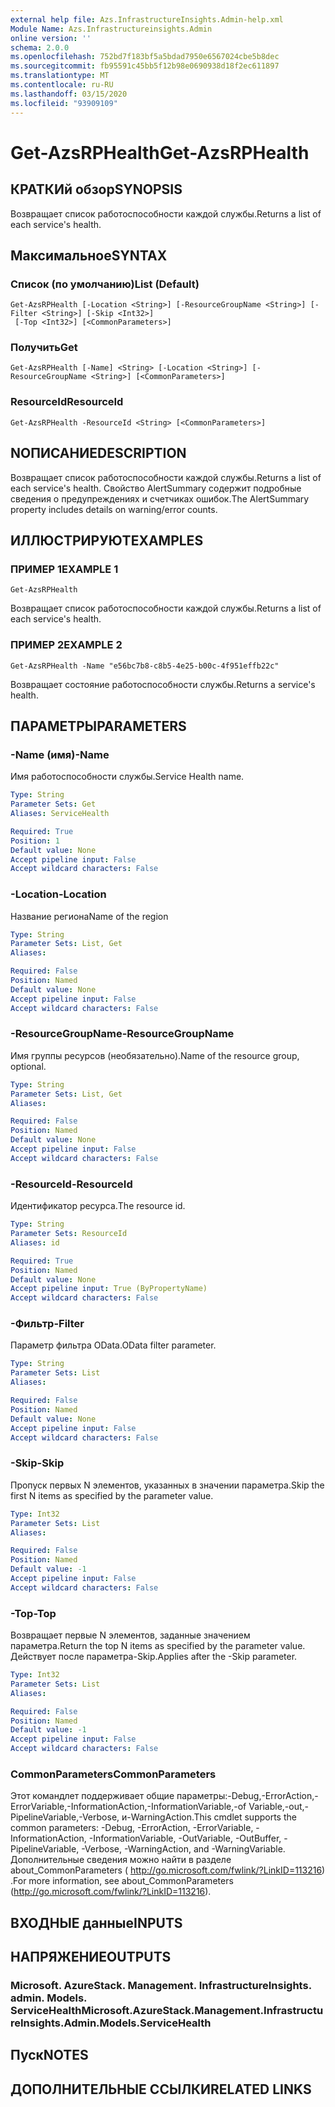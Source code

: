 ```yaml
---
external help file: Azs.InfrastructureInsights.Admin-help.xml
Module Name: Azs.Infrastructureinsights.Admin
online version: ''
schema: 2.0.0
ms.openlocfilehash: 752bd7f183bf5a5bdad7950e6567024cbe5b8dec
ms.sourcegitcommit: fb95591c45bb5f12b98e0690938d18f2ec611897
ms.translationtype: MT
ms.contentlocale: ru-RU
ms.lasthandoff: 03/15/2020
ms.locfileid: "93909109"
---
```

# <span data-ttu-id="68df5-101">Get-AzsRPHealth</span><span class="sxs-lookup"><span data-stu-id="68df5-101">Get-AzsRPHealth</span></span>

## <span data-ttu-id="68df5-102">КРАТКИй обзор</span><span class="sxs-lookup"><span data-stu-id="68df5-102">SYNOPSIS</span></span>
<span data-ttu-id="68df5-103">Возвращает список работоспособности каждой службы.</span><span class="sxs-lookup"><span data-stu-id="68df5-103">Returns a list of each service's health.</span></span>

## <span data-ttu-id="68df5-104">Максимальное</span><span class="sxs-lookup"><span data-stu-id="68df5-104">SYNTAX</span></span>

### <span data-ttu-id="68df5-105">Список (по умолчанию)</span><span class="sxs-lookup"><span data-stu-id="68df5-105">List (Default)</span></span>
```
Get-AzsRPHealth [-Location <String>] [-ResourceGroupName <String>] [-Filter <String>] [-Skip <Int32>]
 [-Top <Int32>] [<CommonParameters>]
```

### <span data-ttu-id="68df5-106">Получить</span><span class="sxs-lookup"><span data-stu-id="68df5-106">Get</span></span>
```
Get-AzsRPHealth [-Name] <String> [-Location <String>] [-ResourceGroupName <String>] [<CommonParameters>]
```

### <span data-ttu-id="68df5-107">ResourceId</span><span class="sxs-lookup"><span data-stu-id="68df5-107">ResourceId</span></span>
```
Get-AzsRPHealth -ResourceId <String> [<CommonParameters>]
```

## <span data-ttu-id="68df5-108">NОПИСАНИЕ</span><span class="sxs-lookup"><span data-stu-id="68df5-108">DESCRIPTION</span></span>
<span data-ttu-id="68df5-109">Возвращает список работоспособности каждой службы.</span><span class="sxs-lookup"><span data-stu-id="68df5-109">Returns a list of each service's health.</span></span> <span data-ttu-id="68df5-110">Свойство AlertSummary содержит подробные сведения о предупреждениях и счетчиках ошибок.</span><span class="sxs-lookup"><span data-stu-id="68df5-110">The AlertSummary property includes details on warning/error counts.</span></span>

## <span data-ttu-id="68df5-111">ИЛЛЮСТРИРУЮТ</span><span class="sxs-lookup"><span data-stu-id="68df5-111">EXAMPLES</span></span>

### <span data-ttu-id="68df5-112">ПРИМЕР 1</span><span class="sxs-lookup"><span data-stu-id="68df5-112">EXAMPLE 1</span></span>
```
Get-AzsRPHealth
```

<span data-ttu-id="68df5-113">Возвращает список работоспособности каждой службы.</span><span class="sxs-lookup"><span data-stu-id="68df5-113">Returns a list of each service's health.</span></span>

### <span data-ttu-id="68df5-114">ПРИМЕР 2</span><span class="sxs-lookup"><span data-stu-id="68df5-114">EXAMPLE 2</span></span>
```
Get-AzsRPHealth -Name "e56bc7b8-c8b5-4e25-b00c-4f951effb22c"
```

<span data-ttu-id="68df5-115">Возвращает состояние работоспособности службы.</span><span class="sxs-lookup"><span data-stu-id="68df5-115">Returns a service's health.</span></span>

## <span data-ttu-id="68df5-116">ПАРАМЕТРЫ</span><span class="sxs-lookup"><span data-stu-id="68df5-116">PARAMETERS</span></span>

### <span data-ttu-id="68df5-117">-Name (имя)</span><span class="sxs-lookup"><span data-stu-id="68df5-117">-Name</span></span>
<span data-ttu-id="68df5-118">Имя работоспособности службы.</span><span class="sxs-lookup"><span data-stu-id="68df5-118">Service Health name.</span></span>

```yaml
Type: String
Parameter Sets: Get
Aliases: ServiceHealth

Required: True
Position: 1
Default value: None
Accept pipeline input: False
Accept wildcard characters: False
```

### <span data-ttu-id="68df5-119">-Location</span><span class="sxs-lookup"><span data-stu-id="68df5-119">-Location</span></span>
<span data-ttu-id="68df5-120">Название региона</span><span class="sxs-lookup"><span data-stu-id="68df5-120">Name of the region</span></span>

```yaml
Type: String
Parameter Sets: List, Get
Aliases:

Required: False
Position: Named
Default value: None
Accept pipeline input: False
Accept wildcard characters: False
```

### <span data-ttu-id="68df5-121">-ResourceGroupName</span><span class="sxs-lookup"><span data-stu-id="68df5-121">-ResourceGroupName</span></span>
<span data-ttu-id="68df5-122">Имя группы ресурсов (необязательно).</span><span class="sxs-lookup"><span data-stu-id="68df5-122">Name of the resource group, optional.</span></span>

```yaml
Type: String
Parameter Sets: List, Get
Aliases:

Required: False
Position: Named
Default value: None
Accept pipeline input: False
Accept wildcard characters: False
```

### <span data-ttu-id="68df5-123">-ResourceId</span><span class="sxs-lookup"><span data-stu-id="68df5-123">-ResourceId</span></span>
<span data-ttu-id="68df5-124">Идентификатор ресурса.</span><span class="sxs-lookup"><span data-stu-id="68df5-124">The resource id.</span></span>

```yaml
Type: String
Parameter Sets: ResourceId
Aliases: id

Required: True
Position: Named
Default value: None
Accept pipeline input: True (ByPropertyName)
Accept wildcard characters: False
```

### <span data-ttu-id="68df5-125">-Фильтр</span><span class="sxs-lookup"><span data-stu-id="68df5-125">-Filter</span></span>
<span data-ttu-id="68df5-126">Параметр фильтра OData.</span><span class="sxs-lookup"><span data-stu-id="68df5-126">OData filter parameter.</span></span>

```yaml
Type: String
Parameter Sets: List
Aliases:

Required: False
Position: Named
Default value: None
Accept pipeline input: False
Accept wildcard characters: False
```

### <span data-ttu-id="68df5-127">-Skip</span><span class="sxs-lookup"><span data-stu-id="68df5-127">-Skip</span></span>
<span data-ttu-id="68df5-128">Пропуск первых N элементов, указанных в значении параметра.</span><span class="sxs-lookup"><span data-stu-id="68df5-128">Skip the first N items as specified by the parameter value.</span></span>

```yaml
Type: Int32
Parameter Sets: List
Aliases:

Required: False
Position: Named
Default value: -1
Accept pipeline input: False
Accept wildcard characters: False
```

### <span data-ttu-id="68df5-129">-Top</span><span class="sxs-lookup"><span data-stu-id="68df5-129">-Top</span></span>
<span data-ttu-id="68df5-130">Возвращает первые N элементов, заданные значением параметра.</span><span class="sxs-lookup"><span data-stu-id="68df5-130">Return the top N items as specified by the parameter value.</span></span>
<span data-ttu-id="68df5-131">Действует после параметра-Skip.</span><span class="sxs-lookup"><span data-stu-id="68df5-131">Applies after the -Skip parameter.</span></span>

```yaml
Type: Int32
Parameter Sets: List
Aliases:

Required: False
Position: Named
Default value: -1
Accept pipeline input: False
Accept wildcard characters: False
```

### <span data-ttu-id="68df5-132">CommonParameters</span><span class="sxs-lookup"><span data-stu-id="68df5-132">CommonParameters</span></span>
<span data-ttu-id="68df5-133">Этот командлет поддерживает общие параметры:-Debug,-ErrorAction,-ErrorVariable,-InformationAction,-InformationVariable,-of Variable,-out,-PipelineVariable,-Verbose, и-WarningAction.</span><span class="sxs-lookup"><span data-stu-id="68df5-133">This cmdlet supports the common parameters: -Debug, -ErrorAction, -ErrorVariable, -InformationAction, -InformationVariable, -OutVariable, -OutBuffer, -PipelineVariable, -Verbose, -WarningAction, and -WarningVariable.</span></span> <span data-ttu-id="68df5-134">Дополнительные сведения можно найти в разделе about_CommonParameters ( http://go.microsoft.com/fwlink/?LinkID=113216) .</span><span class="sxs-lookup"><span data-stu-id="68df5-134">For more information, see about_CommonParameters (http://go.microsoft.com/fwlink/?LinkID=113216).</span></span>

## <span data-ttu-id="68df5-135">ВХОДНЫЕ данные</span><span class="sxs-lookup"><span data-stu-id="68df5-135">INPUTS</span></span>

## <span data-ttu-id="68df5-136">НАПРЯЖЕНИЕ</span><span class="sxs-lookup"><span data-stu-id="68df5-136">OUTPUTS</span></span>

### <span data-ttu-id="68df5-137">Microsoft. AzureStack. Management. InfrastructureInsights. admin. Models. ServiceHealth</span><span class="sxs-lookup"><span data-stu-id="68df5-137">Microsoft.AzureStack.Management.InfrastructureInsights.Admin.Models.ServiceHealth</span></span>

## <span data-ttu-id="68df5-138">Пуск</span><span class="sxs-lookup"><span data-stu-id="68df5-138">NOTES</span></span>

## <span data-ttu-id="68df5-139">ДОПОЛНИТЕЛЬНЫЕ ССЫЛКИ</span><span class="sxs-lookup"><span data-stu-id="68df5-139">RELATED LINKS</span></span>
